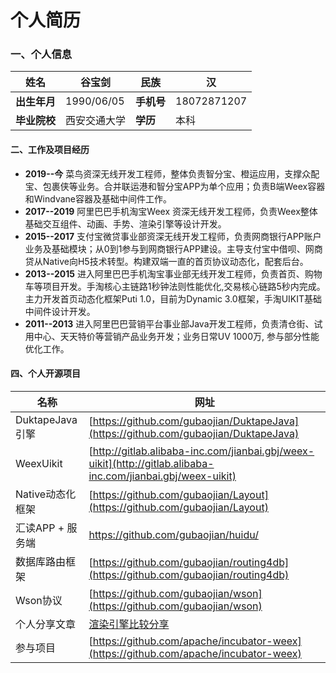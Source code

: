 # 个人简历

<a name="q2YWI"></a>
### 一、个人信息
| **姓名** | 谷宝剑 | **民族** | 汉 |
| --- | --- | --- | --- |
| **出生年月** | 1990/06/05 | **手机号** | 18072871207 |
| **毕业院校** | 西安交通大学 | **学历** | 本科 |

<a name="sUNhs"></a>
#### 二、工作及项目经历
- **2019--今**    菜鸟资深无线开发工程师，整体负责智分宝、橙运应用，支撑众配宝、包裹侠等业务。合并联运港和智分宝APP为单个应用；负责B端Weex容器和Windvane容器及基础中间件工作。
- **2017--2019**   阿里巴巴手机淘宝Weex 资深无线开发工程师，负责Weex整体基础交互组件、动画、手势、渲染引擎等设计开发。
- **2015--2017**  支付宝微贷事业部资深无线开发工程师，负责网商银行APP账户业务及基础模块；从0到1参与到网商银行APP建设。主导支付宝中借呗、网商贷从Native向H5技术转型。构建双端一直的首页协议动态化，配套后台。
- **2013--2015**  进入阿里巴巴手机淘宝事业部无线开发工程师，负责首页、购物车等项目开发。手淘核心主链路1秒钟法则性能优化,交易核心链路5秒内完成。主力开发首页动态化框架Puti 1.0，目前为Dynamic 3.0框架，手淘UIKIT基础中间件设计开发。
- **2011--2013**  进入阿里巴巴营销平台事业部Java开发工程师，负责清仓街、试用中心、天天特价等营销产品业务开发；业务日常UV 1000万, 参与部分性能优化工作。
<a name="LNpyF"></a>

#### 四、个人开源项目
| **名称** | 网址 |
| --- | --- |
| DuktapeJava引擎 | [https://github.com/gubaojian/DuktapeJava](https://github.com/gubaojian/DuktapeJava) |
| WeexUikit | [http://gitlab.alibaba-inc.com/jianbai.gbj/weex-uikit](http://gitlab.alibaba-inc.com/jianbai.gbj/weex-uikit) |
| Native动态化框架 | [https://github.com/gubaojian/Layout](https://github.com/gubaojian/Layout) |
| 汇读APP + 服务端 | https://github.com/gubaojian/huidu/ |
| 数据库路由框架  | [https://github.com/gubaojian/routing4db](https://github.com/gubaojian/routing4db) |
| Wson协议 | [https://github.com/gubaojian/wson](https://github.com/gubaojian/wson) |
| 个人分享文章 | [渲染引擎比较分享](https://mp.weixin.qq.com/s/BPFldh8uPsv-hvVQbYlTOg?from=timeline&scene=2&subscene=2&clicktime=1586868112&enterid=1586868112) |
| 参与项目 | [https://github.com/apache/incubator-weex](https://github.com/apache/incubator-weex) |


